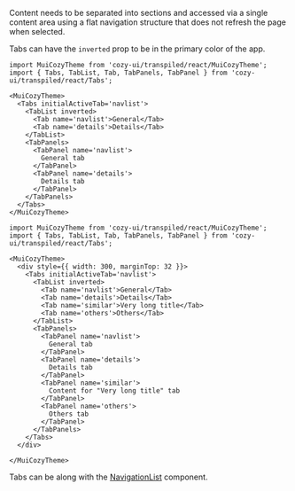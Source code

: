 Content needs to be separated into sections and accessed via a single content area using a flat navigation structure that does not refresh the page when selected.

Tabs can have the `inverted` prop to be in the primary color of the app.

```
import MuiCozyTheme from 'cozy-ui/transpiled/react/MuiCozyTheme';
import { Tabs, TabList, Tab, TabPanels, TabPanel } from 'cozy-ui/transpiled/react/Tabs';

<MuiCozyTheme>
  <Tabs initialActiveTab='navlist'>
    <TabList inverted>
      <Tab name='navlist'>General</Tab>
      <Tab name='details'>Details</Tab>
    </TabList>
    <TabPanels>
      <TabPanel name='navlist'>
        General tab
      </TabPanel>
      <TabPanel name='details'>
        Details tab
      </TabPanel>
    </TabPanels>
  </Tabs>
</MuiCozyTheme>
```

```
import MuiCozyTheme from 'cozy-ui/transpiled/react/MuiCozyTheme';
import { Tabs, TabList, Tab, TabPanels, TabPanel } from 'cozy-ui/transpiled/react/Tabs';

<MuiCozyTheme>
  <div style={{ width: 300, marginTop: 32 }}>
    <Tabs initialActiveTab='navlist'>
      <TabList inverted>
        <Tab name='navlist'>General</Tab>
        <Tab name='details'>Details</Tab>
        <Tab name='similar'>Very long title</Tab>
        <Tab name='others'>Others</Tab>
      </TabList>
      <TabPanels>
        <TabPanel name='navlist'>
          General tab
        </TabPanel>
        <TabPanel name='details'>
          Details tab
        </TabPanel>
        <TabPanel name='similar'>
          Content for "Very long title" tab
        </TabPanel>
        <TabPanel name='others'>
          Others tab
        </TabPanel>
      </TabPanels>
    </Tabs>
  </div>

</MuiCozyTheme>
```

Tabs can be along with the [NavigationList](#/NavigationList) component.
